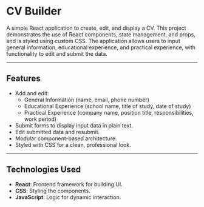 # CV Builder

A simple React application to create, edit, and display a CV. This project demonstrates the use of React components, state management, and props, and is styled using custom CSS. The application allows users to input general information, educational experience, and practical experience, with functionality to edit and submit the data.

---

## Features

- Add and edit:
  - General Information (name, email, phone number)
  - Educational Experience (school name, title of study, date of study)
  - Practical Experience (company name, position title, responsibilities, work period)
- Submit forms to display input data in plain text.
- Edit submitted data and resubmit.
- Modular component-based architecture.
- Styled with CSS for a clean, professional look.

---

## Technologies Used

- **React**: Frontend framework for building UI.
- **CSS**: Styling the components.
- **JavaScript**: Logic for dynamic interaction.

